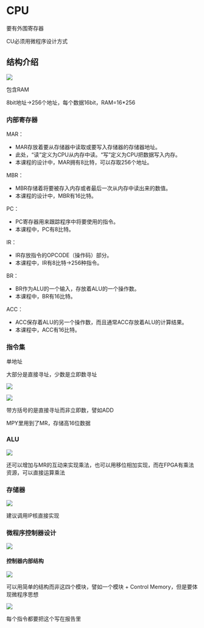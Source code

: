 # CPU

要有外围寄存器

CU必须用微程序设计方式

## 结构介绍

![](../assets/cpu1.png)

包含RAM

8bit地址->256个地址，每个数据16bit，RAM=16*256

### 内部寄存器

MAR：
*   MAR存放着要从存储器中读取或要写入存储器的存储器地址。
*   此处，“读”定义为CPU从内存中读。“写”定义为CPU把数据写入内存。
*   本课程的设计中，MAR拥有8比特，可以存取256个地址。

MBR：
*   MBR存储着将要被存入内存或者最后一次从内存中读出来的数值。
*   本课程的设计中，MBR有16比特。

PC：
*   PC寄存器用来跟踪程序中将要使用的指令。
*   本课程中，PC有8比特。

IR：
*   IR存放指令的OPCODE（操作码）部分。
*   本课程中，IR有8比特->256种指令。

BR：
*   BR作为ALU的一个输入，存放着ALU的一个操作数。
*   本课程中，BR有16比特。

ACC：
*   ACC保存着ALU的另一个操作数，而且通常ACC存放着ALU的计算结果。
*   本课程中，ACC有16比特。

### 指令集

单地址

大部分是直接寻址，少数是立即数寻址

![](../assets/cpu2.png)

![](../assets/cpu3.jpg)

带方括号的是直接寻址而非立即数，譬如ADD

MPY里用到了MR，存储高16位数据

### ALU

![](../assets/cpu4.png)

还可以增加与MR的互动来实现乘法，也可以用移位相加实现，而在FPGA有乘法资源，可以直接运算乘法

### 存储器

![](../assets/cpu5.png)

建议调用IP核直接实现

### 微程序控制器设计

![](../assets/cpu6.png)

#### 控制器内部结构

![](../assets/cpu7.png)

可以用简单的结构而非这四个模块，譬如一个模块 + Control Memory，但是要体现微程序思想

![](../assets/cpu8.png)

每个指令都要把这个写在报告里
